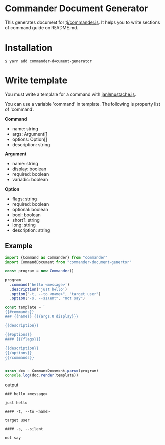 # Commander Document Generator

This generates document for [tj/commander\.js](https://github.com/tj/commander.js/). It helps you to write sections of command guide on README.md.

# Installation

```
$ yarn add commander-document-generator
```

# Write template

You must write a template for a command with [janl/mustache\.js](https://github.com/janl/mustache.js/).

You can use a variable 'command' in template. The following is property list of 'command'.

**Command**
* name: string
* args: Argument[]
* options: Option[]
* description: string

**Argument**
* name: string
* display: boolean
* required: boolean
* variadic: boolean

**Option**
* flags: string
* required: boolean
* optional: boolean
* bool: boolean
* short?: string
* long: string
* description: string

## Example

```typescript
import {Command as Commander} from "commander"
import CommandDocument from "commander-document-genertor"

const program = new Commander()

program
  .command('hello <message>')
  .description('just hello')
  .option("-t, --to <name>", "target user")
  .option("-s, --silent", "not say")

const template = `
{{#commands}}
### {{name}} {{{args.0.display}}}

{{description}}

{{#options}}
#### {{{flags}}}

{{description}}
{{/options}}
{{/commands}}
`

const doc = CommandDocument.parse(program)
console.log(doc.render(template))
```

output
```
### hello <message>

just hello

#### -t, --to <name>

target user

#### -s, --silent

not say
```
